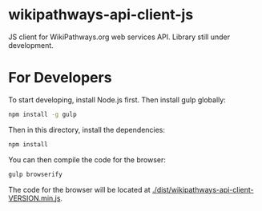 wikipathways-api-client-js
==============

JS client for WikiPathways.org web services API. Library still under development.

# For Developers

To start developing, install Node.js first. Then install gulp globally:

```bash
npm install -g gulp
```

Then in this directory, install the dependencies:

```bash
npm install
```

You can then compile the code for the browser:

```bash
gulp browserify
```

The code for the browser will be located at [./dist/wikipathways-api-client-VERSION.min.js](https://github.com/wikipathways/wikipathways-api-client-js/blob/master/dist/wikipathways-api-client-0.0.3.min.js).
